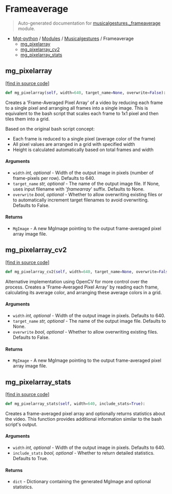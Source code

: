 # Frameaverage

> Auto-generated documentation for [musicalgestures._frameaverage](https://github.com/fourMs/MGT-python/blob/master/musicalgestures/_frameaverage.py) module.

- [Mgt-python](../README.md#mgt-python) / [Modules](../MODULES.md#mgt-python-modules) / [Musicalgestures](index.md#musicalgestures) / Frameaverage
    - [mg_pixelarray](#mg_pixelarray)
    - [mg_pixelarray_cv2](#mg_pixelarray_cv2)
    - [mg_pixelarray_stats](#mg_pixelarray_stats)

## mg_pixelarray

[[find in source code]](https://github.com/fourMs/MGT-python/blob/master/musicalgestures/_frameaverage.py#L7)

```python
def mg_pixelarray(self, width=640, target_name=None, overwrite=False):
```

Creates a 'Frame-Averaged Pixel Array' of a video by reducing each frame to a single pixel
and arranging all frames into a single image. This is equivalent to the bash script that
scales each frame to 1x1 pixel and then tiles them into a grid.

Based on the original bash script concept:
- Each frame is reduced to a single pixel (average color of the frame)
- All pixel values are arranged in a grid with specified width
- Height is calculated automatically based on total frames and width

#### Arguments

- `width` *int, optional* - Width of the output image in pixels (number of frame-pixels per row).
                      Defaults to 640.
- `target_name` *str, optional* - The name of the output image file. If None, uses input filename
                           with '_framearray_<width>' suffix. Defaults to None.
- `overwrite` *bool, optional* - Whether to allow overwriting existing files or to automatically
                          increment target filenames to avoid overwriting. Defaults to False.

#### Returns

- `MgImage` - A new MgImage pointing to the output frame-averaged pixel array image file.

## mg_pixelarray_cv2

[[find in source code]](https://github.com/fourMs/MGT-python/blob/master/musicalgestures/_frameaverage.py#L62)

```python
def mg_pixelarray_cv2(self, width=640, target_name=None, overwrite=False):
```

Alternative implementation using OpenCV for more control over the process.
Creates a 'Frame-Averaged Pixel Array' by reading each frame, calculating its average color,
and arranging these average colors in a grid.

#### Arguments

- `width` *int, optional* - Width of the output image in pixels. Defaults to 640.
- `target_name` *str, optional* - The name of the output image file. Defaults to None.
- `overwrite` *bool, optional* - Whether to allow overwriting existing files. Defaults to False.

#### Returns

- `MgImage` - A new MgImage pointing to the output frame-averaged pixel array image file.

## mg_pixelarray_stats

[[find in source code]](https://github.com/fourMs/MGT-python/blob/master/musicalgestures/_frameaverage.py#L144)

```python
def mg_pixelarray_stats(self, width=640, include_stats=True):
```

Creates a frame-averaged pixel array and optionally returns statistics about the video.
This function provides additional information similar to the bash script's output.

#### Arguments

- `width` *int, optional* - Width of the output image in pixels. Defaults to 640.
- `include_stats` *bool, optional* - Whether to return detailed statistics. Defaults to True.

#### Returns

- `dict` - Dictionary containing the generated MgImage and optional statistics.
